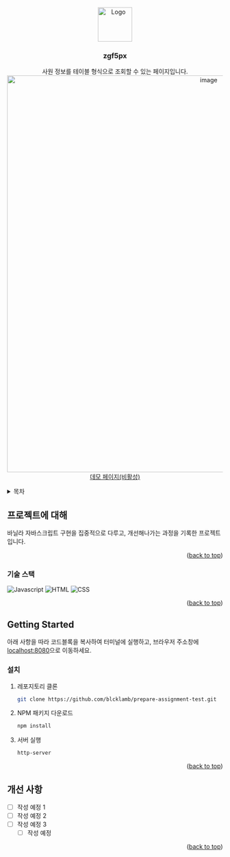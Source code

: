 <a name="readme-top"></a>

<!-- PROJECT LOGO -->

<br />

<div align="center">
  <a href="https://github.com/github_username/repo_name">
    <div width = "80" height="80">
        <img src="https://private-user-images.githubusercontent.com/92101831/246020118-178d959d-7cf7-426b-afe0-1b67d6591765.png?jwt=eyJhbGciOiJIUzI1NiIsInR5cCI6IkpXVCJ9.eyJrZXkiOiJrZXkxIiwiZXhwIjoxNjg2ODEyNTUwLCJuYmYiOjE2ODY4MTIyNTAsInBhdGgiOiIvOTIxMDE4MzEvMjQ2MDIwMTE4LTE3OGQ5NTlkLTdjZjctNDI2Yi1hZmUwLTFiNjdkNjU5MTc2NS5wbmc_WC1BbXotQWxnb3JpdGhtPUFXUzQtSE1BQy1TSEEyNTYmWC1BbXotQ3JlZGVudGlhbD1BS0lBSVdOSllBWDRDU1ZFSDUzQSUyRjIwMjMwNjE1JTJGdXMtZWFzdC0xJTJGczMlMkZhd3M0X3JlcXVlc3QmWC1BbXotRGF0ZT0yMDIzMDYxNVQwNjU3MzBaJlgtQW16LUV4cGlyZXM9MzAwJlgtQW16LVNpZ25hdHVyZT04ODk4MTNmMzg1NTc4YjdmNDcyNzZlNmE5MmJjMjFiMDE3NGI5ZDMwMzQ2ZGJkYWYzNDZlNmY0YWJhYmY0YThmJlgtQW16LVNpZ25lZEhlYWRlcnM9aG9zdCJ9.8bPyGeBtV1muSRfFsX5-jJ7y8IJXJkGmvmlGqXd0I1w" alt="Logo" width="80" height="80">
    </div>
  </a>
<h3 align="center">zgf5px</h3>

  <p align="center">
    사원 정보를 테이블 형식으로 조회할 수 있는 페이지입니다.
    <br />
    <img width="926" alt="image" src="https://github.com/blcklamb/prepare-assignment-test/assets/92101831/5ef255d7-8b3e-449b-8267-57acd5db99bb">
    <br />
    <a href="">데모 페이지(비활성)</a>
  </p>
</div>

<!-- TABLE OF CONTENTS -->
<details>
  <summary>목차</summary>
  <ol>
    <li>
      <a href="#프로젝트에-대해">프로젝트에 대해</a>
      <ul>
        <li><a href="#기술-스택">기술 스택</a></li>
      </ul>
    </li>
    <li>
      <a href="#getting-started">Getting Started</a>
      <ul>
        <li><a href="#설치">설치</a></li>
      </ul>
    </li>
    <li><a href="#roadmap">Roadmap</a></li>
  </ol>
</details>

<!-- ABOUT THE PROJECT -->

## 프로젝트에 대해

바닐라 자바스크립트 구현을 집중적으로 다루고, 개선해나가는 과정을 기록한 프로젝트입니다.

<p align="right">(<a href="#readme-top">back to top</a>)</p>

### 기술 스택

![Javascript][javascript-shield]
![HTML][html-shield]
![CSS][css-shield]

<p align="right">(<a href="#readme-top">back to top</a>)</p>

<!-- GETTING STARTED -->

## Getting Started

아래 사항을 따라 코드블록을 복사하여 터미널에 실행하고, 브라우저 주소창에 [localhost:8080](localhost:8080)으로 이동하세요.

### 설치

<!-- 수정 필요 -->

1. 레포지토리 클론
   ```sh
   git clone https://github.com/blcklamb/prepare-assignment-test.git
   ```
2. NPM 패키지 다운로드
   ```sh
   npm install
   ```
3. 서버 실행
   ```sh
   http-server
   ```

<p align="right">(<a href="#readme-top">back to top</a>)</p>

<!-- ROADMAP -->

## 개선 사항

- [ ] 작성 예정 1
- [ ] 작성 예정 2
- [ ] 작성 예정 3
  - [ ] 작성 예정

<p align="right">(<a href="#readme-top">back to top</a>)</p>

<!-- MARKDOWN LINKS & IMAGES -->
<!-- https://www.markdownguide.org/basic-syntax/#reference-style-links -->

[javascript-shield]: https://img.shields.io/badge/javascript-F7DF1E?style=for-the-badge&logo=javascript&logoColor=black
[html-shield]: https://img.shields.io/badge/html5-E34F26?style=for-the-badge&logo=html5&logoColor=white
[css-shield]: https://img.shields.io/badge/css3-1572B6?style=for-the-badge&logo=css3&logoColor=white
